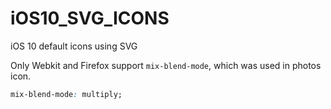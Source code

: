 # iOS10_SVG_ICONS
iOS 10 default icons using SVG

Only Webkit and Firefox support `mix-blend-mode`, which was used in photos icon.
```css
mix-blend-mode: multiply;
```
